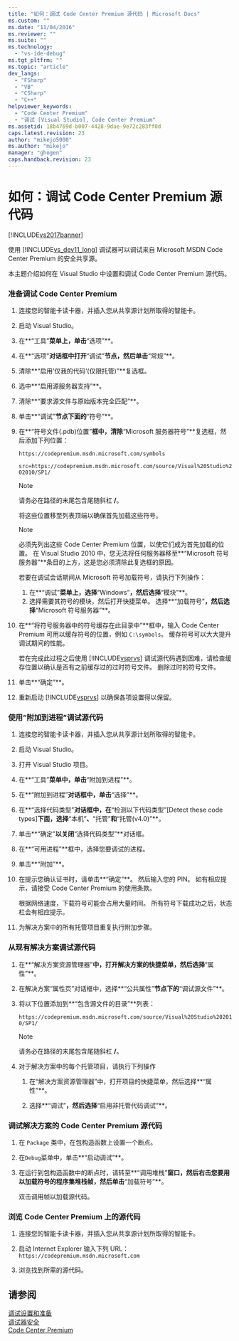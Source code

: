 ```yaml
---
title: "如何：调试 Code Center Premium 源代码 | Microsoft Docs"
ms.custom: ""
ms.date: "11/04/2016"
ms.reviewer: ""
ms.suite: ""
ms.technology: 
  - "vs-ide-debug"
ms.tgt_pltfrm: ""
ms.topic: "article"
dev_langs: 
  - "FSharp"
  - "VB"
  - "CSharp"
  - "C++"
helpviewer_keywords: 
  - "Code Center Premium"
  - "调试 [Visual Studio], Code Center Premium"
ms.assetid: 18b4769d-b007-4428-9dae-9e72c283ff0d
caps.latest.revision: 23
author: "mikejo5000"
ms.author: "mikejo"
manager: "ghogen"
caps.handback.revision: 23
---
```

# 如何：调试 Code Center Premium 源代码
[!INCLUDE[vs2017banner](../code-quality/includes/vs2017banner.md)]

使用 [!INCLUDE[vs_dev11_long](../data-tools/includes/vs_dev11_long_md.md)] 调试器可以调试来自 Microsoft MSDN Code Center Premium 的安全共享源。  
  
 本主题介绍如何在 Visual Studio 中设置和调试 Code Center Premium 源代码。  
  
### 准备调试 Code Center Premium  
  
1.  连接您的智能卡读卡器，并插入您从共享源计划所取得的智能卡。  
  
2.  启动 Visual Studio。  
  
3.  在**“工具”**菜单上，单击**“选项”**。  
  
4.  在**“选项”**对话框中打开**“调试”**节点，然后单击**“常规”**。  
  
5.  清除**“启用‘仅我的代码’\(仅限托管\)”**复选框。  
  
6.  选中**“启用源服务器支持”**。  
  
7.  清除**“要求源文件与原始版本完全匹配”**。  
  
8.  单击**“调试”**节点下面的**“符号”**。  
  
9. 在**“符号文件\(.pdb\)位置”**框中，清除**“Microsoft 服务器符号”**复选框，然后添加下列位置：  
  
     `https://codepremium.msdn.microsoft.com/symbols`  
  
     `src=https://codepremium.msdn.microsoft.com/source/Visual%20Studio%202010/SP1/`  
  
    > [!NOTE]
    >  请务必在路径的末尾包含尾随斜杠 **\/**。  
  
     将这些位置移至列表顶端以确保首先加载这些符号。  
  
    > [!NOTE]
    >  必须先列出这些 Code Center Premium 位置，以使它们成为首先加载的位置。  在 Visual Studio 2010 中，您无法将任何服务器移至**“Microsoft 符号服务器”**条目的上方，这是您必须清除此复选框的原因。  
    >   
    >  若要在调试会话期间从 Microsoft 符号加载符号，请执行下列操作：  
    >   
    >  1.  在**“调试”**菜单上，选择**“Windows”**，然后选择**“模块”**。  
    > 2.  选择需要其符号的模块，然后打开快捷菜单。  选择**“加载符号”**，然后选择**“Microsoft 符号服务器”**。  
  
10. 在**“将符号服务器中的符号缓存在此目录中”**框中，输入 Code Center Premium 可用以缓存符号的位置，例如 `C:\symbols`。  缓存符号可以大大提升调试期间的性能。  
  
     若在完成此过程之后使用 [!INCLUDE[vsprvs](../code-quality/includes/vsprvs_md.md)] 调试源代码遇到困难，请检查缓存位置以确认是否有之前缓存过的过时符号文件。  删除过时的符号文件。  
  
11. 单击**“确定”**。  
  
12. 重新启动 [!INCLUDE[vsprvs](../code-quality/includes/vsprvs_md.md)] 以确保各项设置得以保留。  
  
### 使用“附加到进程”调试源代码  
  
1.  连接您的智能卡读卡器，并插入您从共享源计划所取得的智能卡。  
  
2.  启动 Visual Studio。  
  
3.  打开 Visual Studio 项目。  
  
4.  在**“工具”**菜单中，单击**“附加到进程”**。  
  
5.  在**“附加到进程”**对话框中，单击**“选择”**。  
  
6.  在**“选择代码类型”**对话框中，在**“检测以下代码类型”\[Detect these code types\]**下面，选择**“本机”**、**“托管”**和**“托管\(v4.0\)”**。  
  
7.  单击**“确定”**以关闭**“选择代码类型”**对话框。  
  
8.  在**“可用进程”**框中，选择您要调试的进程。  
  
9. 单击**“附加”**。  
  
10. 在提示您确认证书时，请单击**“确定”**。  然后输入您的 PIN。  如有相应提示，请接受 Code Center Premium 的使用条款。  
  
     根据网络速度，下载符号可能会占用大量时间。  所有符号下载成功之后，状态栏会有相应提示。  
  
11. 为解决方案中的所有托管项目重复执行附加步骤。  
  
### 从现有解决方案调试源代码  
  
1.  在**“解决方案资源管理器”**中，打开解决方案的快捷菜单，然后选择**“属性”**。  
  
2.  在解决方案“属性页”对话框中，选择**“公共属性”**节点下的**“调试源文件”**。  
  
3.  将以下位置添加到**“包含源文件的目录”**列表：  
  
     `https://codepremium.msdn.microsoft.com/source/Visual%20Studio%202010/SP1/`  
  
    > [!NOTE]
    >  请务必在路径的末尾包含尾随斜杠 **\/**。  
  
4.  对于解决方案中的每个托管项目，请执行下列操作  
  
    1.  在“解决方案资源管理器”中，打开项目的快捷菜单，然后选择**“属性”**。  
  
    2.  选择**“调试”**，然后选择**“启用非托管代码调试”**。  
  
### 调试解决方案的 Code Center Premium 源代码  
  
1.  在 `Package` 类中，在包构造函数上设置一个断点。  
  
2.  在`Debug`菜单中，单击**“启动调试”**。  
  
3.  在运行到包构造函数中的断点时，请转至**“调用堆栈”**窗口，然后右击您要用以加载符号的程序集堆栈帧，然后单击**“加载符号”**。  
  
     双击调用帧以加载源代码。  
  
### 浏览 Code Center Premium 上的源代码  
  
1.  连接您的智能卡读卡器，并插入您从共享源计划所取得的智能卡。  
  
2.  启动 Internet Explorer 输入下列 URL：`https://codepremium.msdn.microsoft.com`  
  
3.  浏览找到所需的源代码。  
  
## 请参阅  
 [调试设置和准备](../debugger/debugger-settings-and-preparation.md)   
 [调试器安全](../debugger/debugger-security.md)   
 [Code Center Premium](http://www.microsoft.com/resources/sharedsource/ccp.mspx)